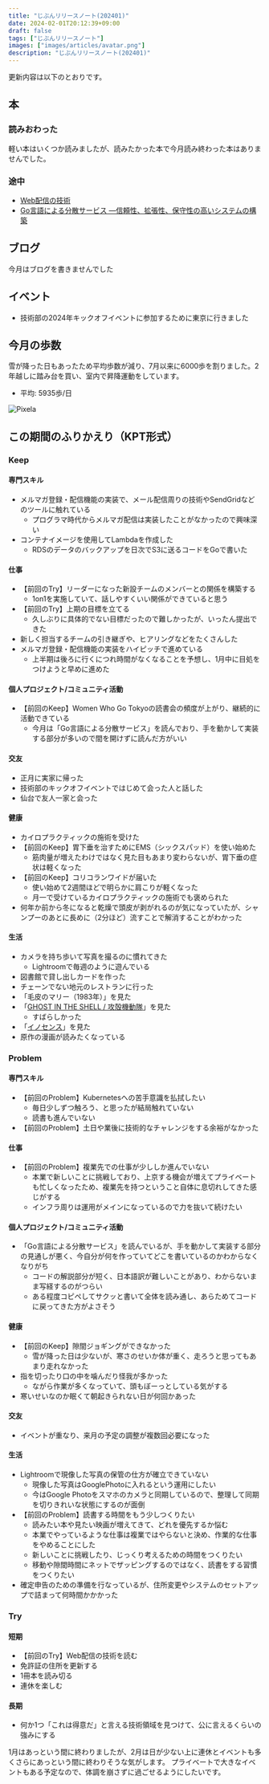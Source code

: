 ```yaml
---
title: "じぶんリリースノート(202401)"
date: 2024-02-01T20:12:39+09:00
draft: false
tags: ["じぶんリリースノート"]
images: ["images/articles/avatar.png"]
description: "じぶんリリースノート(202401)"
---
```


更新内容は以下のとおりです。

## 本

### 読みおわった

軽い本はいくつか読みましたが、読みたかった本で今月読み終わった本はありませんでした。

### 途中

- [Web配信の技術](https://bookmeter.com/books/17332887)
- [Go言語による分散サービス ―信頼性、拡張性、保守性の高いシステムの構築](https://bookmeter.com/books/19985796)

## ブログ

今月はブログを書きませんでした

## イベント

- 技術部の2024年キックオフイベントに参加するために東京に行きました

## 今月の歩数

雪が降った日もあったため平均歩数が減り、7月以来に6000歩を割りました。2年越しに踏み台を買い、室内で昇降運動をしています。

- 平均: 5935歩/日

![Pixela](https://pixe.la/v1/users/mom0tomo/graphs/pedometer)

## この期間のふりかえり（KPT形式）

### Keep

#### 専門スキル

- メルマガ登録・配信機能の実装で、メール配信周りの技術やSendGridなどのツールに触れている
  - プログラマ時代からメルマガ配信は実装したことがなかったので興味深い
- コンテナイメージを使用してLambdaを作成した
  - RDSのデータのバックアップを日次でS3に送るコードをGoで書いた

#### 仕事

- 【前回のTry】リーダーになった新設チームのメンバーとの関係を構築する
  - 1on1を実施していて、話しやすくいい関係ができていると思う
- 【前回のTry】上期の目標を立てる
  - 久しぶりに具体的でない目標だったので難しかったが、いったん提出できた
- 新しく担当するチームの引き継ぎや、ヒアリングなどをたくさんした
- メルマガ登録・配信機能の実装をハイピッチで進めている
  - 上半期は後ろに行くにつれ時間がなくなることを予想し、1月中に目処をつけようと早めに進めた

#### 個人プロジェクト/コミュニティ活動

- 【前回のKeep】Women Who Go Tokyoの読書会の頻度が上がり、継続的に活動できている
  - 今月は「Go言語による分散サービス」を読んでおり、手を動かして実装する部分が多いので間を開けずに読んだ方がいい

#### 交友

- 正月に実家に帰った
- 技術部のキックオフイベントではじめて会った人と話した
- 仙台で友人一家と会った

#### 健康

- カイロプラクティックの施術を受けた
- 【前回のKeep】胃下垂を治すためにEMS（シックスパッド）を使い始めた
  - 筋肉量が増えたわけではなく見た目もあまり変わらないが、胃下垂の症状は軽くなった
- 【前回のKeep】コリコランワイドが届いた
  - 使い始めて2週間ほどで明らかに肩こりが軽くなった
  - 月一で受けているカイロプラクティックの施術でも褒められた
- 何年か前から冬になると乾燥で頭皮が剥がれるのが気になっていたが、シャンプーのあとに長めに（2分ほど）流すことで解消することがわかった

#### 生活

- カメラを持ち歩いて写真を撮るのに慣れてきた
  - Lightroomで毎週のように遊んでいる
- 図書館で貸し出しカードを作った
- チェーンでない地元のレストランに行った
- 「毛皮のマリー（1983年）」を見た
- 「[GHOST IN THE SHELL / 攻殻機動隊](https://theghostintheshell.jp/series/ghostintheshell-innocence)」を見た
  - すばらしかった
- 「[イノセンス](https://theghostintheshell.jp/series/ghostintheshell-innocence)」を見た
- 原作の漫画が読みたくなっている

### Problem

#### 専門スキル

- 【前回のProblem】Kubernetesへの苦手意識を払拭したい
  - 毎日少しずつ触ろう、と思ったが結局触れていない
  - 読書も進んでいない
- 【前回のProblem】土日や業後に技術的なチャレンジをする余裕がなかった
  
#### 仕事

- 【前回のProblem】複業先での仕事が少ししか進んでいない
  - 本業で新しいことに挑戦しており、上京する機会が増えてプライベートも忙しくなったため、複業先を持つということ自体に息切れしてきた感じがする
  - インフラ周りは運用がメインになっているので力を抜いて続けたい

#### 個人プロジェクト/コミュニティ活動

- 「Go言語による分散サービス」を読んでいるが、手を動かして実装する部分の見通しが悪く、今自分が何を作っていてどこを書いているのかわからなくなりがち
  - コードの解説部分が短く、日本語訳が難しいことがあり、わからないまま写経するのがつらい
  - ある程度コピペしてサクッと書いて全体を読み通し、あらためてコードに戻ってきた方がよさそう

#### 健康

- 【前回のKeep】隙間ジョギングができなかった
  - 雪が降った日は少ないが、寒さのせいか体が重く、走ろうと思ってもあまり走れなかった
- 指を切ったり口の中を噛んだり怪我が多かった
  - ながら作業が多くなっていて、頭もぼーっとしている気がする
- 寒いせいなのか眠くて朝起きられない日が何回かあった

#### 交友

- イベントが重なり、来月の予定の調整が複数回必要になった

#### 生活

- Lightroomで現像した写真の保管の仕方が確立できていない
  - 現像した写真はGooglePhotoに入れるという運用にしたい
  - 今はGoogle Photoをスマホのカメラと同期しているので、整理して同期を切りきれいな状態にするのが面倒
- 【前回のProblem】読書する時間をもう少しつくりたい
  - 読みたい本や見たい映画が増えてきて、どれを優先するか悩む
  - 本業でやっているような仕事は複業ではやらないと決め、作業的な仕事をやめることにした
  - 新しいことに挑戦したり、じっくり考えるための時間をつくりたい
  - 移動や隙間時間にネットでザッピングするのではなく、読書をする習慣をつくりたい
- 確定申告のための準備を行なっているが、住所変更やシステムのセットアップで詰まって何時間かかかった

### Try

#### 短期

- 【前回のTry】Web配信の技術を読む
- 免許証の住所を更新する
- 1冊本を読み切る
- 連休を楽しむ

#### 長期

- 何か1つ「これは得意だ」と言える技術領域を見つけて、公に言えるくらいの強みにする

1月はあっという間に終わりましたが、2月は日が少ない上に連休とイベントも多くさらにあっという間に終わりそうな気がします。
プライベートで大きなイベントもある予定なので、体調を崩さずに過ごせるようにしたいです。

